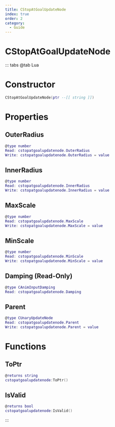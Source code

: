 ```yaml
---
title: CStopAtGoalUpdateNode
index: true
order: 2
category:
  - Guide
---
```


# CStopAtGoalUpdateNode

::: tabs
@tab Lua
# Constructor
```lua
CStopAtGoalUpdateNode(ptr --[[ string ]])
```
# Properties
## OuterRadius 
```lua
@type number
Read: cstopatgoalupdatenode.OuterRadius
Write: cstopatgoalupdatenode.OuterRadius = value
```
## InnerRadius 
```lua
@type number
Read: cstopatgoalupdatenode.InnerRadius
Write: cstopatgoalupdatenode.InnerRadius = value
```
## MaxScale 
```lua
@type number
Read: cstopatgoalupdatenode.MaxScale
Write: cstopatgoalupdatenode.MaxScale = value
```
## MinScale 
```lua
@type number
Read: cstopatgoalupdatenode.MinScale
Write: cstopatgoalupdatenode.MinScale = value
```
## Damping (Read-Only)
```lua
@type CAnimInputDamping
Read: cstopatgoalupdatenode.Damping
```
## Parent 
```lua
@type CUnaryUpdateNode
Read: cstopatgoalupdatenode.Parent
Write: cstopatgoalupdatenode.Parent = value
```
# Functions
## ToPtr
```lua
@returns string
cstopatgoalupdatenode:ToPtr()
```
## IsValid
```lua
@returns bool
cstopatgoalupdatenode:IsValid()
```

:::